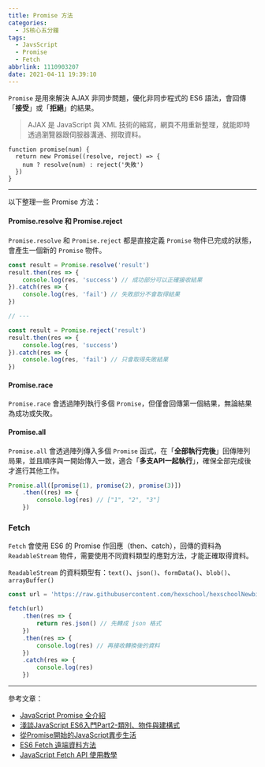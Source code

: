 ```yaml
---
title: Promise 方法
categories:
  - JS核心五分鐘
tags:
  - JavsScript
  - Promise
  - Fetch
abbrlink: 1110903207
date: 2021-04-11 19:39:10
---
```

`Promise` 是用來解決 AJAX 非同步問題，優化非同步程式的 ES6 語法，會回傳「**接受**」或「**拒絕**」的結果。
> AJAX 是 JavaScript 與 XML 技術的縮寫，網頁不用重新整理，就能即時透過瀏覽器跟伺服器溝通、撈取資料。

```
function promise(num) {
  return new Promise((resolve, reject) => {
    num ? resolve(num) : reject('失敗')
  })
}
```
<!--more-->

-----

以下整理一些 Promise 方法：
#### Promise.resolve 和 Promise.reject
`Promise.resolve` 和 `Promise.reject` 都是直接定義 `Promise` 物件已完成的狀態，會產生一個新的 `Promise` 物件。
```javascript
const result = Promise.resolve('result')
result.then(res => {
    console.log(res, 'success') // 成功部分可以正確接收結果
}).catch(res => {
    console.log(res, 'fail') // 失敗部分不會取得結果
})

// ---

const result = Promise.reject('result')
result.then(res => {
    console.log(res, 'success')
}).catch(res => {
    console.log(res, 'fail') // 只會取得失敗結果
})
```

#### Promise.race
`Promise.race` 會透過陣列執行多個 `Promise`，但僅會回傳第一個結果，無論結果為成功或失敗。

#### Promise.all
`Promise.all` 會透過陣列傳入多個 `Promise` 函式，在「**全部執行完後**」回傳陣列局果，並且順序與一開始傳入一致，適合「**多支API一起執行**」，確保全部完成後才進行其他工作。
```javascript
Promise.all([promise(1), promise(2), promise(3)])
    .then((res) => {
        console.log(res) // ["1", "2", "3"]
    })
```

### Fetch
`Fetch` 會使用 ES6 的 Promise 作回應（then、catch），回傳的資料為 `ReadableStream` 物件，需要使用不同資料類型的應對方法，才能正確取得資料。

`ReadableStream` 的資料類型有：`text()`、`json()`、`formData()`、`blob()`、`arrayBuffer()`

```javascript
const url = 'https://raw.githubusercontent.com/hexschool/hexschoolNewbieJS/master/data.json'

fetch(url)
    .then(res => {
        return res.json() // 先轉成 json 格式
    })
    .then(res => {
        console.log(res) // 再接收轉換後的資料
    })
    .catch(res => {
        console.log(res)
    })
```

-----

參考文章：
* [JavaScript Promise 全介紹](https://wcc723.github.io/development/2020/02/16/all-new-promise/)
* [淺談JavaScript ES6入門Part2-類別、物件與建構式](https://medium.com/@brianwu291/learn-basic-javascript-es6-part2-d8fe175107c3)
* [從Promise開始的JavaScript異步生活](https://eyesofkids.gitbooks.io/javascript-start-es6-promise/content/)
* [ES6 Fetch 遠端資料方法](https://ithelp.ithome.com.tw/articles/10194388)
* [JavaScript Fetch API 使用教學](https://www.oxxostudio.tw/articles/201908/js-fetch.html)

